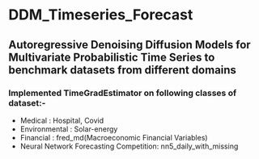 # DDM_Timeseries_Forecast
## Autoregressive Denoising Diffusion Models for Multivariate Probabilistic Time Series to benchmark datasets from different domains

### Implemented TimeGradEstimator on following classes of dataset:-
- Medical : Hospital, Covid 
- Environmental : Solar-energy
- Financial : fred_md(Macroeconomic Financial Variables)
- Neural Network Forecasting Competition: nn5_daily_with_missing
